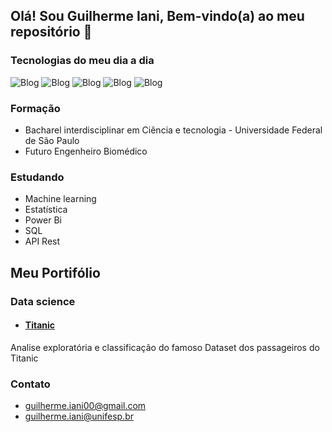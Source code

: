 ## Olá! Sou Guilherme Iani, Bem-vindo(a) ao meu repositório 👋


### Tecnologias do meu dia a dia
![Blog](https://img.shields.io/badge/Python-14354C?style=for-the-badge&logo=python&logoColor=white)
![Blog](https://img.shields.io/badge/Django-092E20?style=for-the-badge&logo=django&logoColor=white)
![Blog](https://img.shields.io/badge/SQLite-07405E?style=for-the-badge&logo=sqlite&logoColor=white)
![Blog](https://img.shields.io/badge/Amazon_AWS-232F3E?style=for-the-badge&logo=amazon-aws&logoColor=white)
![Blog](https://img.shields.io/badge/Visual_Studio-5C2D91?style=for-the-badge&logo=visual%20studio&logoColor=white)

### Formação
 - Bacharel interdisciplinar em Ciência e tecnologia - Universidade Federal de São Paulo
 - Futuro Engenheiro Biomédico

### Estudando
 - Machine learning
 - Estatística
 - Power Bi
 - SQL
 - API Rest

## Meu Portifólio

### Data science

- #### <a href="https://github.com/guilhermeianipontes/Titanic">Titanic</a>
Analise exploratória e classificação do famoso Dataset dos passageiros do Titanic

### Contato

- guilherme.iani00@gmail.com
- guilherme.iani@unifesp.br
